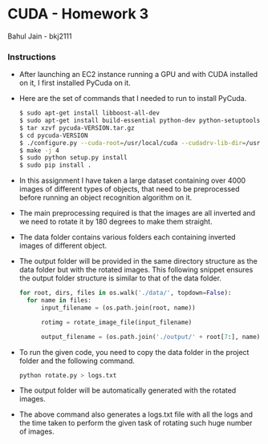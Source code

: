 # CUDA - Homework 3

Bahul Jain - bkj2111

### Instructions

- After launching an EC2 instance running a GPU and with CUDA installed on it, I
first installed PyCuda on it.

- Here are the set of commands that I needed to run to install PyCuda.

  ```bash
  $ sudo apt-get install libboost-all-dev
  $ sudo apt-get install build-essential python-dev python-setuptools libboost-python-dev libboost-thread-dev -y
  $ tar xzvf pycuda-VERSION.tar.gz
  $ cd pycuda-VERSION
  $ ./configure.py --cuda-root=/usr/local/cuda --cudadrv-lib-dir=/usr/lib/x86_64-linux-gnu --boost-inc-dir=/usr/include --boost-lib-dir=/usr/lib --boost-python-libname=boost_python --boost-thread-libname=boost_thread --no-use-shipped-boost
  $ make -j 4
  $ sudo python setup.py install
  $ sudo pip install .
  ```

- In this assignment I have taken a large dataset containing over 4000 images of
different types of objects, that need to be preprocessed before running an
object recognition algorithm on it.

- The main preprocessing required is that the images are all inverted and we need
to rotate it by 180 degrees to make them straight.

- The data folder contains various folders each containing inverted images of different object.

- The output folder will be provided in the same directory structure as the data folder but with the rotated images. This following snippet ensures the output folder structure is similar to that of the data folder.

  ```python
  for root, dirs, files in os.walk('./data/', topdown=False):
    for name in files:
        input_filename = (os.path.join(root, name))

        rotimg = rotate_image_file(input_filename)

        output_filename = (os.path.join('./output/' + root[7:], name))
  ```

- To run the given code, you need to copy the data folder in the project folder and the following command.

  ```bash
  python rotate.py > logs.txt
  ```

- The output folder will be automatically generated with the rotated images.

- The above command also generates a logs.txt file with all the logs and the time taken to perform the given task of rotating such huge number of images.
